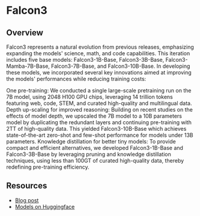 <!--Copyright 2024 The HuggingFace Team. All rights reserved.

Licensed under the Apache License, Version 2.0 (the "License"); you may not use this file except in compliance with
the License. You may obtain a copy of the License at

http://www.apache.org/licenses/LICENSE-2.0

Unless required by applicable law or agreed to in writing, software distributed under the License is distributed on
an "AS IS" BASIS, WITHOUT WARRANTIES OR CONDITIONS OF ANY KIND, either express or implied. See the License for the
specific language governing permissions and limitations under the License.

⚠️ Note that this file is in Markdown but contain specific syntax for our doc-builder (similar to MDX) that may not be
rendered properly in your Markdown viewer.

-->

# Falcon3

## Overview

Falcon3 represents a natural evolution from previous releases, emphasizing expanding the models' science, math, and code capabilities. This iteration includes five base models: Falcon3-1B-Base, Falcon3-3B-Base, Falcon3-Mamba-7B-Base, Falcon3-7B-Base, and Falcon3-10B-Base. In developing these models, we incorporated several key innovations aimed at improving the models' performances while reducing training costs:

One pre-training: We conducted a single large-scale pretraining run on the 7B model, using 2048 H100 GPU chips, leveraging 14 trillion tokens featuring web, code, STEM, and curated high-quality and multilingual data.
Depth up-scaling for improved reasoning: Building on recent studies on the effects of model depth, we upscaled the 7B model to a 10B parameters model by duplicating the redundant layers and continuing pre-training with 2TT of high-quality data. This yielded Falcon3-10B-Base which achieves state-of-the-art zero-shot and few-shot performance for models under 13B parameters.
Knowledge distillation for better tiny models: To provide compact and efficient alternatives, we developed Falcon3-1B-Base and Falcon3-3B-Base by leveraging pruning and knowledge distillation techniques, using less than 100GT of curated high-quality data, thereby redefining pre-training efficiency.

## Resources
- [Blog post](https://huggingface.co/blog/falcon3)
- [Models on Huggingface](https://huggingface.co/collections/tiiuae/falcon3-67605ae03578be86e4e87026)
